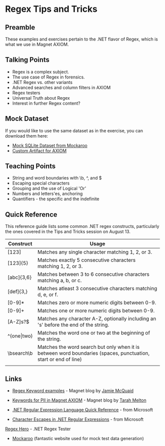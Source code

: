 # Regex Tips and Tricks

## Preamble

These examples and exercises pertain to the .NET flavor of Regex, which is what we use in Magnet AXIOM.

## Talking Points

* Regex is a complex subject.
* The use case of Regex in forensics.
* .NET Regex vs. other variants
* Advanced searches and column filters in AXIOM
* Regex testers
* Universal Truth about Regex
* Interest in further Regex content?

## Mock Dataset

If you would like to use the same dataset as in the exercise, you can download them here:

* [Mock SQLite Dataset from Mockaroo](https://github.com/forensicmike/magnet-regex-tips-tricks/blob/gh-pages/mock_data/mock_data.sqlite)
* [Custom Artifact for AXIOM](https://github.com/forensicmike/magnet-regex-tips-tricks/blob/gh-pages/mock_data/mock_data_artifact.xml)

## Teaching Points

* String and word boundaries with \b, ^, and $
* Escaping special characters
* Grouping and the use of Logical 'Or'
* Numbers and letters'es, anchoring
* Quantifiers - the specific and the indefinite

## Quick Reference

This reference guide lists some common .NET regex constructs, particularly the ones covered in the Tips and Tricks session on August 13.

| Construct   | Usage                                                                                                           |
|-------------|-----------------------------------------------------------------------------------------------------------------|
| [123]       | Matches any single character matching 1, 2, or 3.                                                               |
| [123]{5}    | Matches exactly 5 consecutive characters matching 1, 2, or 3.                                                   |
| [abc]{3,6}  | Matches between 3 to 6 consecutive characters matching a, b, or c.                                              |
| [def]{3,}   | Matches atleast 3 consecutive characters matching d, e, or f.                                                   |
| [0-9]*      | Matches zero or more numeric digits between 0-9.                                                                |
| [0-9]+      | Matches one or more numeric digits between 0-9.                                                                 |
| [A-Z]s?$    | Matches any character A-Z, optionally including an 's' before the end of the string.                            |
| ^(one\|two) | Matches the word one or two at the beginning of the string.                                                     |
| \bsearch\b  | Matches the word search but only when it is between word boundaries (spaces, punctuation, start or end of line) |
|             |                                                                                                                 |

## Links

* [Regex Keyword examples](https://www.magnetforensics.com/blog/using-keywords-with-magnet-axiom/) - Magnet blog by [Jamie McQuaid](https://twitter.com/reccetech)

* [Keywords for PII in Magnet AXIOM](https://www.magnetforensics.com/blog/keywords-for-personally-identifiable-information-pii-in-magnet-axiom/) - Magnet blog by [Tarah Melton](https://twitter.com/melton_tarah)

* [.NET Regular Expression Language Quick Reference](https://docs.microsoft.com/en-us/dotnet/standard/base-types/regular-expression-language-quick-reference) - from Microsoft

* [Character Escapes in .NET Regular Expressions](https://docs.microsoft.com/en-us/dotnet/standard/base-types/character-escapes-in-regular-expressions) - from Microsoft

[Regex Hero](http://regexstorm.net/tester) - .NET Regex Tester

* [Mockaroo](https://www.mockaroo.com) (fantastic website used for mock test data generation)
